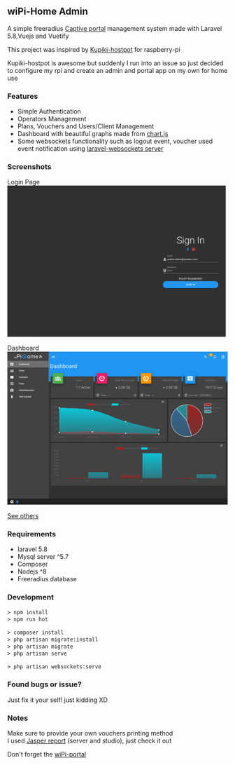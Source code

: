 ## wiPi-Home Admin

A simple freeradius [Captive portal](https://github.com/aaldrin23/wipi-portal) management system made with Laravel 5.8,Vuejs and Vuetify

This project was inspired by [Kupiki-hostpot](https://github.com/Kupiki) for raspberry-pi

Kupiki-hostpot is awesome but suddenly I run into an issue so just decided to configure my rpi and create an admin and portal app on my own for home use


### Features

* Simple Authentication
* Operators Management
* Plans, Vouchers and Users/Client Management
* Dashboard with beautiful graphs made from [chart.js](https://www.chartjs.org/)
* Some websockets functionality such as logout event, voucher used event notification using [laravel-websockets server](https://github.com/beyondcode/laravel-websockets) 

### Screenshots

Login Page
![Dashboard](https://raw.githubusercontent.com/aaldrin23/wipi-home/master/screenshots/screencapture-wipi-home-test-login-2019-08-30-23_18_54.png)

Dashboard
![Dashboard](https://raw.githubusercontent.com/aaldrin23/wipi-home/master/screenshots/screencapture-wipi-home-test-2019-08-30-23_19_15.png)

[See others](https://github.com/aaldrin23/wipi-home/tree/master/screenshots)


### Requirements
* laravel 5.8
* Mysql server ^5.7
* Composer
* Nodejs ^8
* Freeradius database


### Development
```
> npm install  
> npm run hot  
```
```
> composer install 
> php artisan migrate:install 
> php artisan migrate 
> php artisan serve 
``` 
```
> php artisan websockets:serve
```

### Found bugs or issue?
Just fix it your self! just kidding XD


### Notes
Make sure to provide your own vouchers printing method  
I used [Jasper report](https://community.jaspersoft.com/) (server and studio), just check it out

Don't forget the [wiPi-portal](https://github.com/aaldrin23/wipi-portal)